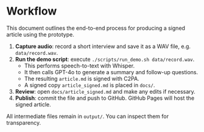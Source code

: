 # Workflow

This document outlines the end-to-end process for producing a signed article using the prototype.

1. **Capture audio**: record a short interview and save it as a WAV file, e.g. `data/record.wav`.
2. **Run the demo script**: execute `./scripts/run_demo.sh data/record.wav`.
   - This performs speech-to-text with Whisper.
   - It then calls GPT-4o to generate a summary and follow-up questions.
   - The resulting `article.md` is signed with C2PA.
   - A signed copy `article_signed.md` is placed in `docs/`.
3. **Review**: open `docs/article_signed.md` and make any edits if necessary.
4. **Publish**: commit the file and push to GitHub. GitHub Pages will host the signed article.

All intermediate files remain in `output/`. You can inspect them for transparency.

